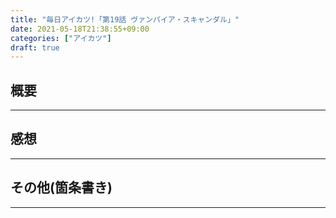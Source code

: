```yaml
---
title: "毎日アイカツ!「第19話 ヴァンパイア・スキャンダル」"
date: 2021-05-18T21:38:55+09:00
categories: ["アイカツ"]
draft: true
---
```

## 概要


***

## 感想



***

## その他(箇条書き)


***
